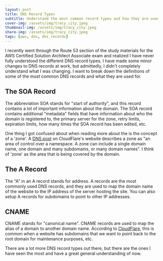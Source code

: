 ```yaml
---
layout: post
title: DNS Record Types 
subtitle: Understand the most common record types and how they are used
cover-img: /assets/img/tracy_city.jpeg
thumbnail-img: /assets/img/tracy_city.jpeg
share-img: /assets/img/tracy_city.jpeg
tags: [aws, dns, dns_records]
---
```


I recently went through the Route 53 section of the study materials for the AWS Certified Solution Architect Associate exam and realized I have never fully understood the different DNS record types. I have made some minor changes to DNS records at work, but admittedly, I didn't completely understand what I was changing. I want to break down the definitions of some of the most common DNS records and what they are used for.

## The SOA Record
The abbreviation SOA stands for "start of authority", and this record contains a lot of important information about the domain. The SOA record contains additional "metadata" fields that have information about who the domain is registered to, the primary server for the zone, retry limits, expiration limits, how many times the SOA record has been edited, etc.

One thing I got confused about when reading more about the is the concept of a 'zone'. A [DNS post](https://www.cloudflare.com/learning/dns/dns-records/dns-soa-record/) on CloudFlare's website describes a zone as "an area of control over a namespace. A zone can include a single domain name, one domain and many subdomains, or many domain names". I think of 'zone' as the area that is being covered by the domain.

## The A Record
The "A" in an A record stands for address. A records are the most commonly used DNS records, and they are used to map the domain name of the website to the IP address of the server hosting the site. You can also setup A records for subdomains to point to other IP addresses. 

## CNAME
CNAME stands for "canonical name". CNAME records are used to map the alias of a domain to another domain name. According to [CloudFlare](https://www.cloudflare.com/learning/dns/dns-records/dns-cname-record/), this is common when a website has subdomains that we want to point back to the root domain for maintenance purposes, etc.

There are a lot more DNS record types out there, but there are the ones I have seen the most and have a great general understanding of now.
